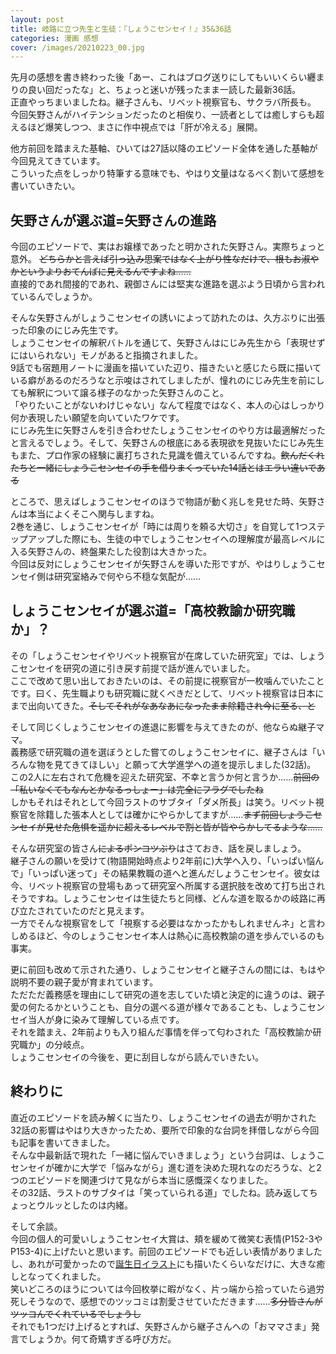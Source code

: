 ```yaml
---
layout: post
title: 岐路に立つ先生と生徒：『しょうこセンセイ！』35&36話
categories: 漫画 感想
cover: /images/20210223_00.jpg
---
```


先月の感想を書き終わった後「あー、これはブログ送りにしてもいいくらい纒まりの良い回だったな」と、ちょっと迷いが残ったまま一読した最新36話。  
正直やっちまいましたね。継子さんも、リベット視察官も、サクラバ所長も。  
今回矢野さんがハイテンションだったのと相俟り、一読者としては癒しすらも超えるほど爆笑しつつ、まさに作中視点では「肝が冷える」展開。

他方前回を踏まえた基軸、ひいては27話以降のエピソード全体を通した基軸が今回見えてきています。  
こういった点をしっかり特筆する意味でも、やはり文量はなるべく割いて感想を書いていきたい。

## 矢野さんが選ぶ道=矢野さんの進路

今回のエピソードで、実はお嬢様であったと明かされた矢野さん。実際ちょっと意外。
~~どちらかと言えば引っ込み思案ではなく上がり性なだけで、根もお淑やかというよりおてんばに見えるんですよね……~~  
直接的であれ間接的であれ、親御さんには堅実な進路を選ぶよう日頃から言われているんでしょうか。

そんな矢野さんがしょうこセンセイの誘いによって訪れたのは、久方ぶりに出張った印象のにじみ先生です。  
しょうこセンセイの解釈バトルを通じて、矢野さんはにじみ先生から「表現せずにはいられない」モノがあると指摘されました。  
9話でも宿題用ノートに漫画を描いていた辺り、描きたいと感じたら既に描いている癖があるのだろうなと示唆はされてしましたが、憧れのにじみ先生を前にしても解釈について譲る様子のなかった矢野さんのこと。  
「やりたいことがないわけじゃない」なんて程度ではなく、本人の心はしっかり何か表現したい願望を向いていたワケです。  
にじみ先生に矢野さんを引き合わせたしょうこセンセイのやり方は最適解だったと言えるでしょう。そして、矢野さんの根底にある表現欲を見抜いたにじみ先生もまた、プロ作家の経験に裏打ちされた見識を備えているんですね。~~飲んだくれたちと一緒にしょうこセンセイの手を借りまくっていた14話とはエラい違いである~~

ところで、思えばしょうこセンセイのほうで物語が動く兆しを見せた時、矢野さんは本当によくそこへ関与しますね。  
2巻を通じ、しょうこセンセイが「時には周りを頼る大切さ」を自覚して1つステップアップした際にも、生徒の中でしょうこセンセイへの理解度が最高レベルに入る矢野さんの、終盤果たした役割は大きかった。  
今回は反対にしょうこセンセイが矢野さんを導いた形ですが、やはりしょうこセンセイ側は研究室絡みで何やら不穏な気配が……

## しょうこセンセイが選ぶ道=「高校教諭か研究職か」？

その「しょうこセンセイやリベット視察官が在席していた研究室」では、しょうこセンセイを研究の道に引き戻す前提で話が進んでいました。  
ここで改めて思い出しておきたいのは、その前提に視察官が一枚噛んでいたことです。曰く、先生職よりも研究職に就くべきだとして、リベット視察官は日本にまで出向いてきた。~~そしてそれがなあなあになったまま除籍され今に至る、と~~  

そして同じくしょうこセンセイの進退に影響を与えてきたのが、他ならぬ継子ママ。  
義務感で研究職の道を選ぼうとした嘗てのしょうこセンセイに、継子さんは「いろんな物を見てきてほしい」と願って大学進学への道を提示しました(32話)。
この2人に左右されて危機を迎えた研究室、不幸と言うか何と言うか……~~前回の「私いなくてもなんとかなるっしょー」は完全にフラグでしたね~~   
しかもそれはそれとして今回ラストのサブタイ「ダメ所長」は笑う。リベット視察官を除籍した張本人としては確かにやらかしてますが……~~まず前回しょうこセンセイが見せた危惧を遥かに超えるレベルで割と皆が皆やらかしてるような……~~

そんな研究室の皆さん~~によるポンコツぶり~~はさておき、話を戻しましょう。  
継子さんの願いを受けて(物語開始時点より2年前に)大学へ入り、「いっぱい悩んで」「いっぱい迷って」その結果教職の道へと進んだしょうこセンセイ。彼女は今、リベット視察官の登場もあって研究室へ所属する選択肢を改めて打ち出されそうですね。しょうこセンセイは生徒たちと同様、どんな道を取るかの岐路に再び立たされていたのだと見えます。  
一方でそんな視察官をして「視察する必要はなかったかもしれませんネ」と言わしめるほど、今のしょうこセンセイ本人は熱心に高校教諭の道を歩んでいるのも事実。

更に前回も改めて示された通り、しょうこセンセイと継子さんの間には、もはや説明不要の親子愛が育まれています。  
ただただ義務感を理由にして研究の道を志していた頃と決定的に違うのは、親子愛の何たるかということも、自分の選べる道が様々であることも、しょうこセンセイ当人が身に染みて理解している点です。  
それを踏まえ、2年前よりも入り組んだ事情を伴って匂わされた「高校教諭か研究職か」の分岐点。  
しょうこセンセイの今後を、更に刮目しながら読んでいきたい。

## 終わりに

直近のエピソードを読み解くに当たり、しょうこセンセイの過去が明かされた32話の影響はやはり大きかったため、要所で印象的な台詞を拝借しながら今回も記事を書いてきました。  
そんな中最新話で現れた「一緒に悩んでいきましょう」という台詞は、しょうこセンセイが確かに大学で「悩みながら」進む道を決めた現れなのだろうな、と2つのエピソードを関連づけて見ながら本当に感慨深くなりました。  
その32話、ラストのサブタイは「笑っていられる道」でしたね。読み返してちょっとウルッとしたのは内緒。

そして余談。  
今回の個人的可愛いしょうこセンセイ大賞は、頬を緩めて微笑む表情(P152-3やP153-4)に上げたいと思います。前回のエピソードでも近しい表情がありましたし、あれが可愛かったので[誕生日イラスト][Ref1]にも描いたくらいなだけに、大きな癒しとなってくれました。  
笑いどころのほうについては今回枚挙に暇がなく、片っ端から拾っていたら過労死しそうなので、感想でのツッコミは割愛させていただきます……~~多分皆さんがツッコんでくれているでしょうし~~  
それでも1つだけ上げるとすれば、矢野さんから継子さんへの「おママさま」発言でしょうか。何て奇矯すぎる呼び方だ。

[Ref1]: https://twitter.com/s6jrmany/status/1359518930641899528
